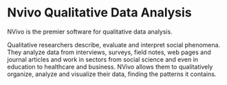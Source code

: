 # Nvivo Qualitative Data Analysis
NVivo is the premier software for qualitative data analysis.

Qualitative researchers describe, evaluate and interpret social phenomena. They analyze data from interviews, surveys, field notes,
web pages and journal articles and work in sectors from social science and even in
education to healthcare and business. NVivo allows them to qualitatively organize, analyze and visualize their data, finding the patterns it contains.
